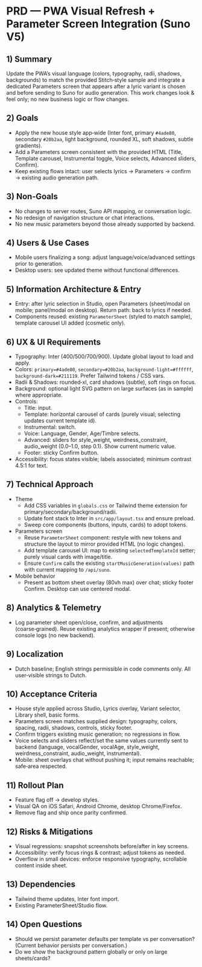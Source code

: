 # PRD — PWA Visual Refresh + Parameter Screen Integration (Suno V5)

## 1) Summary
Update the PWA’s visual language (colors, typography, radii, shadows, backgrounds) to match the provided Stitch‑style sample and integrate a dedicated Parameters screen that appears after a lyric variant is chosen and before sending to Suno for audio generation. This work changes look & feel only; no new business logic or flow changes.

## 2) Goals
- Apply the new house style app‑wide (Inter font, primary `#4ade80`, secondary `#20b2aa`, light background, rounded XL, soft shadows, subtle gradients).
- Add a Parameters screen consistent with the provided HTML (Title, Template carousel, Instrumental toggle, Voice selects, Advanced sliders, Confirm).
- Keep existing flows intact: user selects lyrics → Parameters → confirm → existing audio generation path.

## 3) Non‑Goals
- No changes to server routes, Suno API mapping, or conversation logic.
- No redesign of navigation structure or chat interactions.
- No new music parameters beyond those already supported by backend.

## 4) Users & Use Cases
- Mobile users finalizing a song: adjust language/voice/advanced settings prior to generation.
- Desktop users: see updated theme without functional differences.

## 5) Information Architecture & Entry
- Entry: after lyric selection in Studio, open Parameters (sheet/modal on mobile; panel/modal on desktop). Return path: back to lyrics if needed.
- Components reused: existing `ParameterSheet` (styled to match sample), template carousel UI added (cosmetic only).

## 6) UX & UI Requirements
- Typography: Inter (400/500/700/900). Update global layout to load and apply.
- Colors: `primary=#4ade80`, `secondary=#20b2aa`, `background-light=#ffffff`, `background-dark=#211119`. Prefer Tailwind tokens / CSS vars.
- Radii & Shadows: rounded‑xl, card shadows (subtle), soft rings on focus.
- Background: optional light SVG pattern on large surfaces (as in sample) where appropriate.
- Controls:
  - Title: input.
  - Template: horizontal carousel of cards (purely visual; selecting updates current template id).
  - Instrumental: switch.
  - Voice: Language, Gender, Age/Timbre selects.
  - Advanced: sliders for style_weight, weirdness_constraint, audio_weight (0.0–1.0, step 0.1). Show current numeric value.
  - Footer: sticky Confirm button.
- Accessibility: focus states visible; labels associated; minimum contrast 4.5:1 for text.

## 7) Technical Approach
- Theme
  - Add CSS variables in `globals.css` or Tailwind theme extension for primary/secondary/background/radii.
  - Update font stack to Inter in `src/app/layout.tsx` and ensure preload.
  - Sweep core components (buttons, inputs, cards) to adopt tokens.
- Parameters screen
  - Reuse `ParameterSheet` component: restyle with new tokens and structure the layout to mirror provided HTML (no logic changes).
  - Add template carousel UI: map to existing `selectedTemplateId` setter; purely visual cards with image/title.
  - Ensure `Confirm` calls the existing `startMusicGeneration(values)` path with current mapping to `/api/suno`.
- Mobile behavior
  - Present as bottom sheet overlay (80vh max) over chat; sticky footer Confirm. Desktop can use centered modal.

## 8) Analytics & Telemetry
- Log parameter sheet open/close, confirm, and adjustments (coarse‑grained). Reuse existing analytics wrapper if present; otherwise console logs (no new backend).

## 9) Localization
- Dutch baseline; English strings permissible in code comments only. All user‑visible strings to Dutch.

## 10) Acceptance Criteria
- House style applied across Studio, Lyrics overlay, Variant selector, Library shell, basic forms.
- Parameters screen matches supplied design: typography, colors, spacing, radii, shadows, controls, sticky footer.
- Confirm triggers existing music generation; no regressions in flow.
- Voice selects and sliders reflect/set the same values currently sent to backend (language, vocalGender, vocalAge, style_weight, weirdness_constraint, audio_weight, instrumental).
- Mobile: sheet overlays chat without pushing it; input remains reachable; safe‑area respected.

## 11) Rollout Plan
- Feature flag off → develop styles.
- Visual QA on iOS Safari, Android Chrome, desktop Chrome/Firefox.
- Remove flag and ship once parity confirmed.

## 12) Risks & Mitigations
- Visual regressions: snapshot screenshots before/after in key screens.
- Accessibility: verify focus rings & contrast; adjust tokens as needed.
- Overflow in small devices: enforce responsive typography, scrollable content inside sheet.

## 13) Dependencies
- Tailwind theme updates, Inter font import.
- Existing ParameterSheet/Studio flow.

## 14) Open Questions
- Should we persist parameter defaults per template vs per conversation? (Current behavior persists per conversation.)
- Do we show the background pattern globally or only on large sheets/cards?
